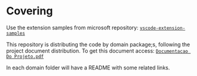 # Covering

Use the extension samples from microsoft repository: [`vscode-extension-samples`](https://github.com/microsoft/vscode-extension-samples)

This repository is distributing the code by domain package;s, following the project document distribution. To get this document access: [`Documentacao Do Projeto.pdf`](https://github.com/ICEI-PUC-Minas-PPLES-TI/plf-es-2022-1-tcci-5308100-dev-arthur-rocha-guilherme-oliveira/blob/master/Documentacao/Documentacao%20Do%20Projeto.pdf)

In each domain folder will have a README with some related links.
